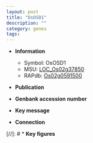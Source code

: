 ```yaml
---
layout: post
title: "OsOSD1"
description: ""
category: genes
tags: 
---
```


* **Information**  
    + Symbol: OsOSD1  
    + MSU: [LOC_Os02g37850](http://rice.uga.edu/cgi-bin/ORF_infopage.cgi?orf=LOC_Os02g37850)  
    + RAPdb: [Os02g0591500](http://rapdb.dna.affrc.go.jp/viewer/gbrowse_details/irgsp1?name=Os02g0591500)  

* **Publication**  

* **Genbank accession number**  

* **Key message**  

* **Connection**  

[//]: # * **Key figures**  


